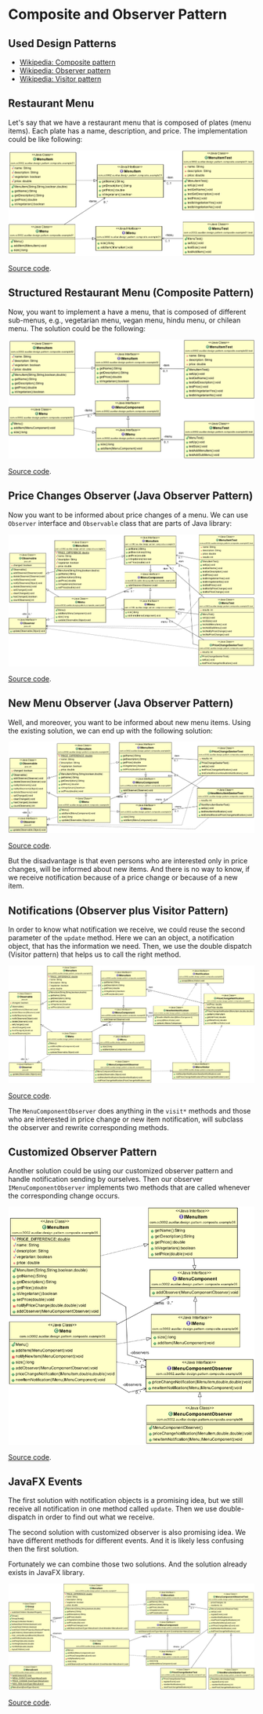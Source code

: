 # Composite and Observer Pattern

## Used Design Patterns

- [Wikipedia: Composite pattern](https://en.wikipedia.org/wiki/Composite_pattern)
- [Wikipedia: Observer pattern](https://en.wikipedia.org/wiki/Observer_pattern)
- [Wikipedia: Visitor pattern](https://en.wikipedia.org/wiki/Visitor_pattern)

## Restaurant Menu 

Let's say that we have a restaurant menu that is composed of plates (menu items). Each plate has a name, description, and price. The implementation could be like following:

![Menu and MenuItem Structure](../src/main/java/com/cc3002/auxiliar/design/pattern/composite/example01/model01.png "Menu and MenuItem Structure")

[Source code](../src/main/java/com/cc3002/auxiliar/design/pattern/composite/example01).

## Structured Restaurant Menu (Composite Pattern)

Now, you want to implement a have a menu, that is composed of different sub-menus, e.g., vegetarian menu, vegan menu, hindu menu, or chilean menu. The solution could be the following: 

![Menu and MenuItem Composite Pattern](../src/main/java/com/cc3002/auxiliar/design/pattern/composite/example02/model02.png "Menu and MenuItem Composite Pattern")

[Source code](../src/main/java/com/cc3002/auxiliar/design/pattern/composite/example02).

## Price Changes Observer (Java Observer Pattern)

Now you want to be informed about price changes of a menu. We can use `Observer` interface and `Observable` class that are parts of Java library:

![Observed Menu and MenuItem Composite Pattern](../src/main/java/com/cc3002/auxiliar/design/pattern/composite/example03/model03.png "Observed Menu and MenuItem Composite Pattern")

[Source code](../src/main/java/com/cc3002/auxiliar/design/pattern/composite/example03).

## New Menu Observer (Java Observer Pattern)

Well, and moreover, you want to be informed about new menu items. Using the existing solution, we can end up with the following solution: 

![Observed Menu and MenuItem Composite Pattern](../src/main/java/com/cc3002/auxiliar/design/pattern/composite/example04/model04.png "Observed Menu and MenuItem Composite Pattern")

[Source code](../src/main/java/com/cc3002/auxiliar/design/pattern/composite/example04).

But the disadvantage is that even persons who are interested only in price changes, will be informed about new items. And there is no way to know, if we receive notification because of a price change or because of a new item. 

## Notifications (Observer plus Visitor Pattern)

In order to know what notification we receive, we could reuse the second parameter of the `update` method. Here we can an object, a notification object, that has the information we need. Then, we use the double dispatch (Visitor pattern) that helps us to call the right method.

![Observer with Visitor Pattern](../src/main/java/com/cc3002/auxiliar/design/pattern/composite/example05/model05.png "Observer with Visitor Pattern")

[Source code](../src/main/java/com/cc3002/auxiliar/design/pattern/composite/example05).

The `MenuComponentObserver` does anything in the `visit*` methods and those who are interested in price change or new item notification, will subclass the observer and rewrite corresponding methods.

## Customized Observer Pattern

Another solution could be using our customized observer pattern and handle notification sending by ourselves. Then our observer `IMenuComponentObserver` implements two methods that are called whenever the corresponding change occurs. 

![Customized Observer Pattern](../src/main/java/com/cc3002/auxiliar/design/pattern/composite/example06/model06.png "Customized Observer Pattern")

[Source code](../src/main/java/com/cc3002/auxiliar/design/pattern/composite/example06).

## JavaFX Events

The first solution with notification objects is a promising idea, but we still receive all notification in one method called `update`. Then we use double-dispatch in order to find out what we receive. 

The second solution with customized observer is also promising idea. We have different methods for different events. And it is likely less confusing then the first solution. 

Fortunately we can combine those two solutions. And the solution already exists in JavaFX library. 

![JavaFX Events](../src/main/java/com/cc3002/auxiliar/design/pattern/composite/example07/model07.png "JavaFX Events")

[Source code](../src/main/java/com/cc3002/auxiliar/design/pattern/composite/example07).
